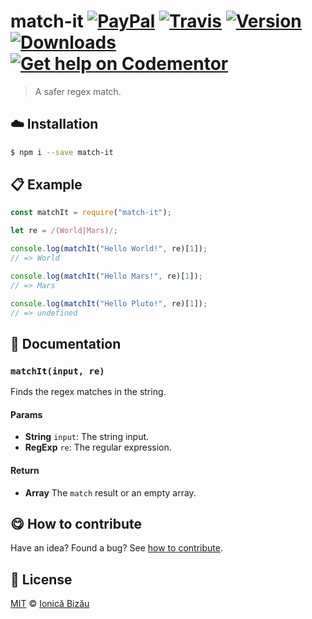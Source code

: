 # match-it [![PayPal](https://img.shields.io/badge/%24-paypal-f39c12.svg)][paypal-donations] [![Travis](https://img.shields.io/travis/IonicaBizau/match-it.svg)](https://travis-ci.org/IonicaBizau/match-it/) [![Version](https://img.shields.io/npm/v/match-it.svg)](https://www.npmjs.com/package/match-it) [![Downloads](https://img.shields.io/npm/dt/match-it.svg)](https://www.npmjs.com/package/match-it) [![Get help on Codementor](https://cdn.codementor.io/badges/get_help_github.svg)](https://www.codementor.io/johnnyb?utm_source=github&utm_medium=button&utm_term=johnnyb&utm_campaign=github)

> A safer regex match.

## :cloud: Installation
    
```sh
$ npm i --save match-it
```

            
## :clipboard: Example

        

```js
const matchIt = require("match-it");

let re = /(World|Mars)/;

console.log(matchIt("Hello World!", re)[1]);
// => World

console.log(matchIt("Hello Mars!", re)[1]);
// => Mars

console.log(matchIt("Hello Pluto!", re)[1]);
// => undefined
```
    
## :memo: Documentation
        
### `matchIt(input, re)`
Finds the regex matches in the string.

#### Params
- **String** `input`: The string input.
- **RegExp** `re`: The regular expression.

#### Return
- **Array** The `match` result or an empty array.

        
## :yum: How to contribute
Have an idea? Found a bug? See [how to contribute][contributing].

## :scroll: License
    
[MIT][license] © [Ionică Bizău][website]
    
[paypal-donations]: https://www.paypal.com/cgi-bin/webscr?cmd=_s-xclick&hosted_button_id=RVXDDLKKLQRJW
[donate-now]: http://i.imgur.com/6cMbHOC.png

[license]: http://showalicense.com/?fullname=Ionic%C4%83%20Biz%C4%83u%20%3Cbizauionica%40gmail.com%3E%20(http%3A%2F%2Fionicabizau.net)&year=2016#license-mit
[website]: http://ionicabizau.net
[contributing]: /CONTRIBUTING.md
[docs]: /DOCUMENTATION.md